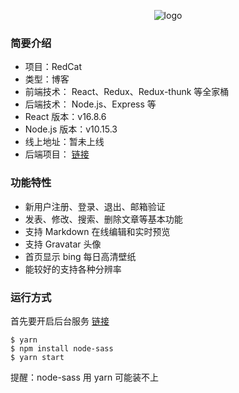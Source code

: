 <p align="center">
  <img src="https://github.com/1103409364/rr-blog/blob/master/src/statics/logo.jpg?raw=true" alt="logo">
</p>
<!-- <h1 align="center"><a href="#" target="_blank">RedCat</a></h1> -->

### 简要介绍
* 项目：RedCat
* 类型：博客
* 前端技术： React、Redux、Redux-thunk 等全家桶
* 后端技术： Node.js、Express 等
* React 版本：v16.8.6
* Node.js 版本：v10.15.3
* 线上地址：暂未上线
* 后端项目： [链接](https://github.com/1103409364/rr-blog-backend)

### 功能特性
* 新用户注册、登录、退出、邮箱验证
* 发表、修改、搜索、删除文章等基本功能
* 支持 Markdown 在线编辑和实时预览
* 支持 Gravatar 头像
* 首页显示 bing 每日高清壁纸
* 能较好的支持各种分辨率

### 运行方式
首先要开启后台服务 [链接](https://github.com/1103409364/rr-blog-backend)
```
$ yarn
$ npm install node-sass
$ yarn start
```
提醒：node-sass 用 yarn 可能装不上